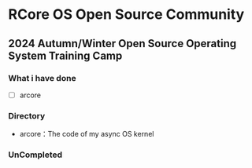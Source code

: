 # RCore OS Open Source Community 
## 2024 Autumn/Winter Open Source Operating System Training Camp

### What i have done
* [ ] arcore

### Directory
- arcore：The code of my async OS kernel

### UnCompleted
